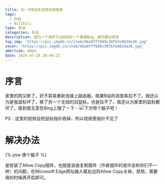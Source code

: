 ```yaml
---
title: 记一次B站无法拖动进度条
tags:
  - 杂谈
  - Bilibili
type: 杂谈
categories: 杂谈
description: 因为一个插件引出B站的一个离谱Bug，强烈建议修复
top_img: 'https://pic.imgdb.cn/item/66a0fff9d9c307b7e9624a36.jpg'
cover: 'https://pic.imgdb.cn/item/66a0fff9d9c307b7e9624a36.jpg'
abbrlink: 48bd
date: 2024-07-24 20:44:23
---
```


# 序言

家里的网又断了，好不容易重新连接上路由器，结果B站的进度条拉不了。我还以为是我鼠标坏了，换了另一个无线的旧鼠标，也是拉不了，我还以为家里的鼠标都坏了。直到我无意在Bing上搜了一下···
![下次带个脑子吧！](https://s21.ax1x.com/2024/07/24/pkHzxG4.png)

PS：这里的视频会把鼠标指针吞掉，所以视频里指针不见了

# 解决办法

{% psw 换个脑子 %}

是安装了Allow Copy插件，也就是自由复制插件（作者插件的或许会和你们不一样）的问题，在Microsoft Edge网址输入框右边将Allow Copy关掉，禁用，需要用的时候再开启即可。